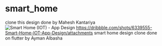 # smart_home
clone this design done by Mahesh Kantariya
![Smart Home (IOT) - App Design]('https://ibb.co/j6KC7yg')
https://dribbble.com/shots/6339555-Smart-Home-IOT-App-Design/attachments
 smart home design clone done on flutter by Ayman Albasha

